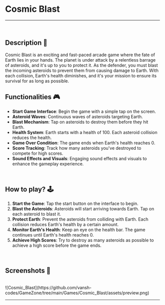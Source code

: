 # **Cosmic Blast**

---

<br>

## **Description 📃**
Cosmic Blast is an exciting and fast-paced arcade game where the fate of Earth lies in your hands. The planet is under attack by a relentless barrage of asteroids, and it's up to you to protect it. As the defender, you must blast the incoming asteroids to prevent them from causing damage to Earth. With each collision, Earth's health diminishes, and it's your mission to ensure its survival for as long as possible.

## **Functionalities 🎮**
- **Start Game Interface**: Begin the game with a simple tap on the screen.
- **Asteroid Waves**: Continuous waves of asteroids targeting Earth.
- **Blast Mechanism**: Tap on asteroids to destroy them before they hit Earth.
- **Health System**: Earth starts with a health of 100. Each asteroid collision reduces the health.
- **Game Over Condition**: The game ends when Earth's health reaches 0.
- **Score Tracking**: Track how many asteroids you've destroyed to compete for high scores.
- **Sound Effects and Visuals**: Engaging sound effects and visuals to enhance the gameplay experience.

<br>

## **How to play? 🕹️**
1. **Start the Game**: Tap the start button on the interface to begin.
2. **Blast the Asteroids**: Asteroids will start arriving towards Earth. Tap on each asteroid to blast it.
3. **Protect Earth**: Prevent the asteroids from colliding with Earth. Each collision reduces Earth's health by a certain amount.
4. **Monitor Earth's Health**: Keep an eye on the health bar. The game continues until Earth's health reaches 0.
5. **Achieve High Scores**: Try to destroy as many asteroids as possible to achieve a high score before the game ends.

<br>

## **Screenshots 📸**

<br>
![Cosmic_Blast](https://github.com/vansh-codes/GameZone/tree/main/Games/Cosmic_Blast/assets/preview.png)
<!-- Add your screenshots like this -->
<!-- ![image](url) -->

---